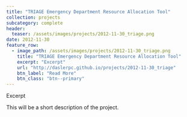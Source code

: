 ```yaml
---
title: "TRIAGE Emergency Department Resource Allocation Tool"
collection: projects
subcategory: complete
header: 
  teaser: /assets/images/projects/2012-11-30_triage.png
date: 2012-11-30
feature_row: 
  - image_path: /assets/images/projects/2012-11-30_triage.png
    title: "TRIAGE Emergency Department Resource Allocation Tool"
    excerpt: "Excerpt"
    url: "http://daslerpc.github.io/projects/2012-11-30_triage"
    btn_label: "Read More"
    btn_class: "btn--primary"
---
```


Excerpt

This will be a short description of the project.